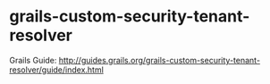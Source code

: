 # grails-custom-security-tenant-resolver

Grails Guide: http://guides.grails.org/grails-custom-security-tenant-resolver/guide/index.html
